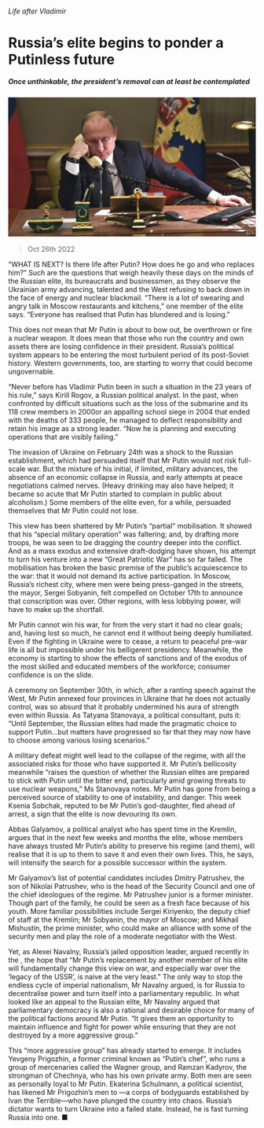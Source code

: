###### Life after Vladimir

# Russia’s elite begins to ponder a Putinless future 

##### Once unthinkable, the president’s removal can at least be contemplated 

![image](images/20221029_EUP001.jpg) 

> Oct 26th 2022 

“WHAT IS NEXT? Is there life after Putin? How does he go and who replaces him?” Such are the questions that weigh heavily these days on the minds of the Russian elite, its bureaucrats and businessmen, as they observe the Ukrainian army advancing, talented  and the West refusing to back down in the face of  energy and nuclear blackmail. “There is a lot of swearing and angry talk in Moscow restaurants and kitchens,” one member of the elite says. “Everyone has realised that Putin has blundered and is losing.” 

This does not mean that Mr Putin is about to bow out, be overthrown or fire a nuclear weapon. It does mean that those who run the country and own assets there are losing confidence in their president. Russia’s political system appears to be entering the most turbulent period of its post-Soviet history. Western governments, too, are starting to worry that  could become ungovernable. 

“Never before has Vladimir Putin been in such a situation in the 23 years of his rule,” says Kirill Rogov, a Russian political analyst. In the past, when confronted by difficult situations such as the loss of the submarine and its 118 crew members in 2000or an appalling school siege in 2004 that ended with the deaths of 333 people, he managed to deflect responsibility and retain his image as a strong leader. “Now he is planning and executing operations that are visibly failing.”

The invasion of Ukraine on February 24th was a shock to the Russian establishment, which had persuaded itself that Mr Putin would not risk full-scale war. But the mixture of his initial, if limited, military advances, the absence of an economic collapse in Russia, and early attempts at peace negotiations calmed nerves. (Heavy drinking may also have helped; it became so acute that Mr Putin started to complain in public about alcoholism.) Some members of the elite even, for a while, persuaded themselves that Mr Putin could not lose.

This view has been shattered by Mr Putin’s “partial” mobilisation. It showed that his “special military operation” was faltering; and, by drafting more troops, he was seen to be dragging the country deeper into the conflict. And as a mass exodus and extensive draft-dodging have shown, his attempt to turn his venture into a new “Great Patriotic War” has so far failed. The mobilisation has broken the basic premise of the public’s acquiescence to the war: that it would not demand its active participation. In Moscow, Russia’s richest city, where men were being press-ganged in the streets, the mayor, Sergei Sobyanin, felt compelled on October 17th to announce that conscription was over. Other regions, with less lobbying power, will have to make up the shortfall. 

Mr Putin cannot win his war, for from the very start it had no clear goals; and, having lost so much, he cannot end it without being deeply humiliated. Even if the fighting in Ukraine were to cease, a return to peaceful pre-war life is all but impossible under his belligerent presidency. Meanwhile, the economy is starting to show the effects of sanctions and of the exodus of the most skilled and educated members of the workforce; consumer confidence is on the slide.

A ceremony on September 30th, in which, after a ranting speech against the West, Mr Putin annexed four provinces in Ukraine that he does not actually control, was so absurd that it probably undermined his aura of strength even within Russia. As Tatyana Stanovaya, a political consultant, puts it: “Until September, the Russian elites had made the pragmatic choice to support Putin…but matters have progressed so far that they may now have to choose among various losing scenarios.”

A military defeat might well lead to the collapse of the regime, with all the associated risks for those who have supported it. Mr Putin’s bellicosity meanwhile “raises the question of whether the Russian elites are prepared to stick with Putin until the bitter end, particularly amid growing threats to use nuclear weapons,” Ms Stanovaya notes. Mr Putin has gone from being a perceived source of stability to one of instability, and danger. This week Ksenia Sobchak, reputed to be Mr Putin’s god-daughter, fled ahead of arrest, a sign that the elite is now devouring its own.

Abbas Galyamov, a political analyst who has spent time in the Kremlin, argues that in the next few weeks and months the elite, whose members have always trusted Mr Putin’s ability to preserve his regime (and them), will realise that it is up to them to save it and even their own lives. This, he says, will intensify the search for a possible successor within the system. 

Mr Galyamov’s list of potential candidates includes Dmitry Patrushev, the son of Nikolai Patrushev, who is the head of the Security Council and one of the chief ideologues of the regime. Mr Patrushev junior is a former minister. Though part of the family, he could be seen as a fresh face because of his youth. More familiar possibilities include Sergei Kiriyenko, the deputy chief of staff at the Kremlin; Mr Sobyanin, the mayor of Moscow; and Mikhail Mishustin, the prime minister, who could make an alliance with some of the security men and play the role of a moderate negotiator with the West. 

Yet, as Alexei Navalny, Russia’s jailed opposition leader, argued recently in the , the hope that “Mr Putin’s replacement by another member of his elite will fundamentally change this view on war, and especially war over the ‘legacy of the USSR’, is naive at the very least.” The only way to stop the endless cycle of imperial nationalism, Mr Navalny argued, is for Russia to decentralise power and turn itself into a parliamentary republic. In what looked like an appeal to the Russian elite, Mr Navalny argued that parliamentary democracy is also a rational and desirable choice for many of the political factions around Mr Putin. “It gives them an opportunity to maintain influence and fight for power while ensuring that they are not destroyed by a more aggressive group.”

This “more aggressive group” has already started to emerge. It includes Yevgeny Prigozhin, a former criminal known as “Putin’s chef”, who runs a group of mercenaries called the Wagner group, and Ramzan Kadyrov, the strongman of Chechnya, who has his own private army. Both men are seen as personally loyal to Mr Putin. Ekaterina Schulmann, a political scientist, has likened Mr Prigozhin’s men to —a corps of bodyguards established by Ivan the Terrible—who have plunged the country into chaos. Russia’s dictator wants to turn Ukraine into a failed state. Instead, he is fast turning Russia into one. ■


